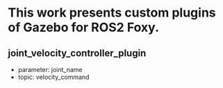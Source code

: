 # This work presents custom plugins of Gazebo for ROS2 Foxy.

## joint_velocity_controller_plugin
* parameter: joint_name
* topic: velocity_command
